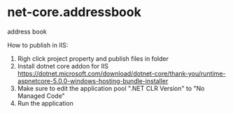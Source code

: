 # net-core.addressbook
address book

How to publish in IIS:

1. Righ click project property and publish files in folder
2. Install dotnet core addon for IIS https://dotnet.microsoft.com/download/dotnet-core/thank-you/runtime-aspnetcore-5.0.0-windows-hosting-bundle-installer
3. Make sure to edit the application pool ".NET CLR Version" to "No Managed Code"
3. Run the application
